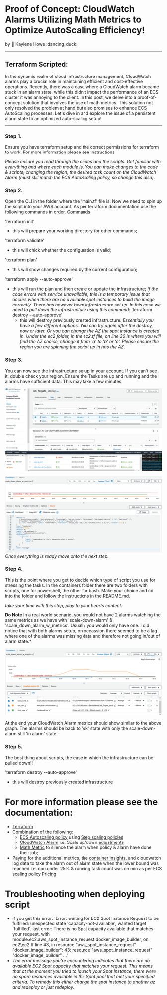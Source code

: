 # Proof of Concept: CloudWatch Alarms Utilizing Math Metrics to Optimize AutoScaling Efficiency!
by :sunflower: Kaylene Howe :dancing_duck:

---


## Terraform Scripted:
In the dynamic realm of cloud infrastructure management, CloudWatch alarms play a crucial role in maintaining efficient and cost-effective operations. Recently, there was a case where a CloudWatch alarm became stuck in an alarm state, while this didn't impact the performance of an ECS cluster it was annoying to the client. 
In this post, we delve into a proof-of-concept solution that involves the use of math metrics. This solution not only resolved the problem at hand but also promises to enhance ECS AutoScaling processes. Let's dive in and explore the issue of a persistent alarm state to an optimized auto-scaling setup!


---


### Step 1.
Ensure you have terraform setup and the correct permissions for terraform to work.  For more information please see [Instructions](https://developer.hashicorp.com/terraform/tutorials/aws-get-started/install-cli)

*Please ensure you read through the codes and the scripts.  Get familiar with everything and where each module is.  You can make changes to the code & scripts, changing the region, the desired task count on the CloudWatch Alarm (must still match the ECS AutoScaling policy, so change this also).*


### Step 2. 
Open the CLI in the folder where the 'main.tf' file is.  Now we need to spin up the scipt into your AWS account.  As per terraform documentation use the following commands in order. [Commands](https://developer.hashicorp.com/terraform/cli/commands)

'terraform init'
  - this will prepare your working directory for other commands;

'terraform validate'
  - this will chick whether the configuration is valid;

'terraform plan'
  - this will show changes required by the current configuration;

'terraform apply --auto-approve'
  - this will run the plan and then create or update the infrastructure; *If the code errors with service unavailable, this is a temporary issue that occurs when there are no available spot instances to build the image correctly.  There has however been infrastructure set up.  In this case we need to pull down the infrastructure using this command:*
    'terraform destroy --auto-approve'
      - this will destroy previously created infrastructure.  *Essentially you have a few different options.  You can try again after the destroy, now or later.  Or you can change the AZ the spot instance is created in.  Under the ec2 folder, in the ec2.tf file, on line 30 is where you will find the AZ choice, change it from 'a' to 'b' or 'c'.  Please ensure the region you are spinning the script up in has the AZ.*


### Step 3.
You can now see the infrastructure setup in your account.  If you can't see it, double check your region.  Ensure the Tasks are up and running and the alarms have sufficient data.  This may take a few minutes.

![alt text](https://github.com/BearyNatural/SkillsJournal/blob/main/ECS_Fargate_CWMetrics/ECS%20Autoscaling%20Cloudwatch%20Alarms%20with%20metrics.PNG)

![alt text](https://github.com/BearyNatural/SkillsJournal/blob/main/ECS_Fargate_CWMetrics/CloudWatchAlarm%20metrics%20source%20code.PNG)
*Once everything is ready move onto the next step.*


### Step 4.
This is the point where you get to decide which type of script you use for stressing the tasks.  In the containers folder there are two folders with scripts, one for powershell, the other for bash.  Make your choice and cd into the folder and follow the instructions in the README.md.

*take your time with this step, play to your hearts content.*

**Do Note** In a real world scenario, you would not have 2 alarms watching the same metrics as we have with 'scale-down-alarm' & 'scale_down_alarm_w_metrics'.  Usually you would only have one.  I did notice that with both alarms setup, on occassion there seemed to be a lag where one of the alarms was missing data and therefore not going in/out of alarm state.*

![alt text](https://github.com/BearyNatural/SkillsJournal/blob/main/ECS_Fargate_CWMetrics/Metrics%20-%20scale%20up%20and%20scale%20down.PNG)

At the end your CloudWatch Alarm metrics should show similar to the above graph.  The alarms should be back to 'ok' state with only the scale-down-alarm still 'in alarm' state.  


### Step 5.
The best thing about scripts, the ease in which the infrastructure can be pulled down!!

'terraform destroy --auto-approve'
  - this will destroy previously created infrastructure


# For more information please see the documentation:
- [Terraform](https://registry.terraform.io/providers/hashicorp/aws/latest/docs)
- Combination of the following:
  - [ECS Autoscaling policy](https://docs.aws.amazon.com/AmazonECS/latest/developerguide/service-auto-scaling.html) using [Step scaling policies](https://docs.aws.amazon.com/AmazonECS/latest/developerguide/service-autoscaling-stepscaling.html)
  - [CloudWatch Alarm](https://docs.aws.amazon.com/AmazonCloudWatch/latest/monitoring/AlarmThatSendsEmail.html) i.e. Scale up/down [adjustments](https://docs.aws.amazon.com/autoscaling/ec2/userguide/as-scaling-simple-step.html)
  - [Math Metric](https://docs.aws.amazon.com/AmazonCloudWatch/latest/monitoring/Create-alarm-on-metric-math-expression.html) to silence the alarm when policy & alarm have done their job;
- Paying for the additional metrics, the [container insights](https://docs.aws.amazon.com/AmazonCloudWatch/latest/monitoring/ContainerInsights.html), and cloudwatch log data to take the alarm out of alarm state when the lower bound was reached i.e. cpu under 25% & running task count was on min as per ECS scaling policy [Pricing](https://aws.amazon.com/cloudwatch/pricing/)


# Troubleshooting when deploying script
- if you get this error:
    'Error: waiting for EC2 Spot Instance Request to be fulfilled: unexpected state 'capacity-not-available', wanted target 'fulfilled'. last error: There is no Spot capacity available that matches your request.
    with module.ec2.aws_spot_instance_request.docker_image_builder,
    on ec2\ec2.tf line 43, in resource "aws_spot_instance_request" "docker_image_builder":
    43: resource "aws_spot_instance_request" "docker_image_builder" ...'
- *The error message you're encountering indicates that there are no available EC2 Spot capacity that matches your request. This means that at the moment you tried to launch your Spot Instance, there were no spare resources available in the Spot pool that met your specified criteria.  To remedy this either change the spot instance to another az and redeploy or just redeploy.*